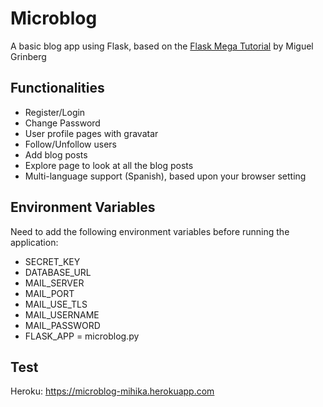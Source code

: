 # Microblog
A basic blog app using Flask, based on the [Flask Mega Tutorial](https://blog.miguelgrinberg.com/post/the-flask-mega-tutorial-part-i-hello-world) by Miguel Grinberg

## Functionalities

- Register/Login
- Change Password
- User profile pages with gravatar
- Follow/Unfollow users
- Add blog posts
- Explore page to look at all the blog posts
- Multi-language support (Spanish), based upon your browser setting

## Environment Variables

Need to add the following environment variables before running the application:

- SECRET_KEY
- DATABASE_URL
- MAIL_SERVER
- MAIL_PORT
- MAIL_USE_TLS
- MAIL_USERNAME
- MAIL_PASSWORD
- FLASK_APP = microblog.py

## Test

Heroku: https://microblog-mihika.herokuapp.com
